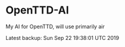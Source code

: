 # OpenTTD-AI
My AI for OpenTTD, will use primarily air

Latest backup: Sun Sep 22 19:38:01 UTC 2019
